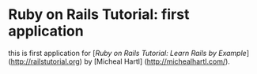 # Ruby on Rails Tutorial: first application
this is first application for [*Ruby on Rails Tutorial: Learn Rails by Example*] (http://railstutorial.org) by [Micheal Hartl] (http://michealhartl.com/).
